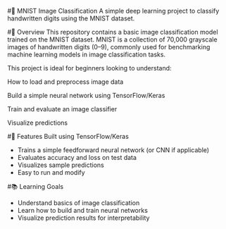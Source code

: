 #🧠 MNIST Image Classification
A simple deep learning project to classify handwritten digits using the MNIST dataset.

#📌 Overview
This repository contains a basic image classification model trained on the MNIST dataset. MNIST is a collection of 70,000 grayscale images of handwritten digits (0–9), commonly used for benchmarking machine learning models in image classification tasks.

This project is ideal for beginners looking to understand:

How to load and preprocess image data

Build a simple neural network using TensorFlow/Keras

Train and evaluate an image classifier

Visualize predictions

#🚀 Features
Built using TensorFlow/Keras
- Trains a simple feedforward neural network (or CNN if applicable)
- Evaluates accuracy and loss on test data
- Visualizes sample predictions
- Easy to run and modify

#📚 Learning Goals
- Understand basics of image classification
- Learn how to build and train neural networks
- Visualize prediction results for interpretability
